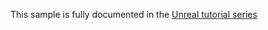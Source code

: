 This sample is fully documented in the [Unreal tutorial series](https://docs.microsoft.com/windows/mixed-reality/develop/unreal/tutorials/unreal-uxt-ch1)
